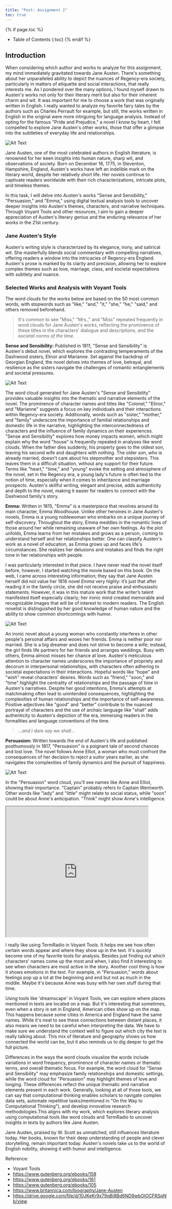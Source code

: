 ```yaml
---
title: "Post: Assignment 2"
toc: true
---
```


{% if page.toc %}
* Table of Contents
{:toc}
{% endif %}


## Introduction

When considering which author and works to analyze for this assignment, my mind immediately gravitated towards Jane Austen. There's something about her unparalleled ability to depict the nuances of Regency-era society, particularly in matters of etiquette and social interactions, that really interests me. As I pondered over the many options, I found myself drawn to Austen's works not only for their literary merit but also for their inherent charm and wit. It was important for me to choose a work that was originally written in English. I really wanted to analyze my favorite fairy tales by the authors such as Charles Perrault for example, but still, the works written in English in the original were more intriguing for language analysis. Instead of opting for the famous "Pride and Prejudice," a novel I know by heart, I felt compelled to explore Jane Austen's other works, those that offer a glimpse into the subtleties of everyday life and relationships.

![Alt Text](/assets/images/imageJane.jpg)

Jane Austen, one of the most celebrated authors in English literature, is renowned for her keen insights into human nature, sharp wit, and observations of society. Born on December 16, 1775, in Steventon, Hampshire, England, Austen's works have left an indelible mark on the literary world, despite her relatively short life. Her novels continue to captivate readers worldwide with their rich characterizations, intricate plots, and timeless themes.

In this task, I will delve into Austen's works "Sense and Sensibility," "Persuasion," and "Emma," using digital textual analysis tools to uncover deeper insights into Austen's themes, characters, and narrative techniques. Through Voyant Tools and other resources, I aim to gain a deeper appreciation of Austen's literary genius and the enduring relevance of her works in the 21st century.

### Jane Austen's Style

Austen's writing style is characterized by its elegance, irony, and satirical wit. She masterfully blends social commentary with compelling narratives, offering readers a window into the intricacies of Regency-era England. Austen's prose is marked by its clarity and precision, allowing her to explore complex themes such as love, marriage, class, and societal expectations with subtlety and nuance.

### Selected Works and Analysis with Voyant Tools

The word clouds for the works below are based on the 50 most common words, with stopwords such as "like," "and," "it," "she," "he," "said," and others removed beforehand.

> It's common to see "Miss," "Mrs.," and "Miss" repeated frequently in word clouds for Jane Austen's works, reflecting the prominence of these titles in the characters' dialogue and descriptions, and the *societal norms of the time.*


**Sense and Sensibility:** Published in 1811, "Sense and Sensibility" is Austen's debut novel, which explores the contrasting temperaments of the Dashwood sisters, Elinor and Marianne. Set against the backdrop of Georgian England, the novel delves into themes of love, betrayal, and resilience as the sisters navigate the challenges of romantic entanglements and societal pressures.

![Alt Text](/assets/images/imageSense.jpg)

The word cloud generated for Jane Austen's "Sense and Sensibility" provides valuable insights into the thematic and narrative elements of the novel. The prominence of character names and titles like "Colonel," "Elinor," and "Marianne" suggests a focus on key individuals and their interactions within Regency-era society. Additionally, words such as "sister," "mother," and "family" underscore the importance of familial relationships and domestic life in the narrative, highlighting the interconnectedness of characters and the influence of family dynamics on their experiences. "Sense and Sensibility" explores how money impacts women, which might explain why the word "house" is frequently repeated in analyses like word clouds. When the father dies suddenly, his property goes to the oldest son, leaving his second wife and daughters with nothing. The older son, who is already married, doesn't care about his stepmother and stepsisters. This leaves them in a difficult situation, without any support for their future. Terms like "heart," "time," and "young" evoke the setting and atmosphere of the novel, set in the Regency era, a young lady's future is often tied to the notion of time, especially when it comes to inheritance and marriage prospects. Austen's skillful writing, elegant and precise, adds authenticity and depth to the novel, making it easier for readers to connect with the Dashwood family's story.


**Emma:** Written in 1815, "Emma" is a masterpiece that revolves around its main character, Emma Woodhouse. Unlike other heroines in Jane Austen's novels, Emma is a young noblewoman who embarks on a unique journey of self-discovery. Throughout the story, Emma meddles in the romantic lives of those around her while remaining unaware of her own feelings. As the plot unfolds, Emma learns from her mistakes and grows as a person, coming to understand herself and her relationships better. One can classify Austen's work as a novel of education, as Emma grows up and faces life's circumstances. She realizes her delusions and mistakes and finds the right tone in her relationships with people.

I was particularly interested in that piece. I have never read the novel itself before, however, I started watching the movie based on this book. On the web, I came across interesting information; they say that Jane Austen herself did not value her 1816 novel *Emma* very highly: it’s just that after reading it in the family circle, she did not receive praise and enthusiastic statements. However, it was in this mature work that the writer’s talent manifested itself especially clearly; her ironic mind created memorable and recognizable images that will be of interest to modern readers. The English novelist is distinguished by her good knowledge of human nature and the ability to show common shortcomings with humor.


![Alt Text](/assets/images/imageEmma.jpg)

An ironic novel about a young woman who constantly interferes in other people's personal affairs and wooes her friends. Emma is neither poor nor married. She is a big dreamer and does not strive to become a wife; instead, the girl finds life partners for her friends and arranges weddings. Busy with others, Emma almost misses her chance at love.
Austen's meticulous attention to character names underscores the importance of propriety and decorum in interpersonal relationships, with characters often adhering to societal expectations in their interactions. Hopeful words like "hope" and "wish" reveal characters' desires.  Words such as "friend," "soon," and "time" highlight the centrality of relationships and the passage of time in Austen's narratives. Despite her good intentions, Emma's attempts at matchmaking often lead to unintended consequences, highlighting the complexities of human relationships and the importance of self-awareness. Positive adjectives like "good" and "better" contribute to the nuanced portrayal of characters and the use of archaic language like "shall" adds authenticity to Austen's depiction of the era, immersing readers in the formalities and language conventions of the time. 

> *...and I dare say we shall...*

**Persuasion:** Written towards the end of Austen's life and published posthumously in 1817, "Persuasion" is a poignant tale of second chances and lost love. The novel follows Anne Elliot, a woman who must confront the consequences of her decision to reject a suitor years earlier, as she navigates the complexities of family dynamics and the pursuit of happiness.


![Alt Text](/assets/images/imageAnne.jpg)

In the "Persuasion" word cloud, you'll see names like Anne and Elliot, showing their importance. "Captain" probably refers to Captain Wentworth. Other words like "lady" and "little" might relate to social status, while "soon" could be about Anne's anticipation. "Think" might show Anne's intelligence.

<iframe style='width: 444px; height: 408px;' src='https://voyant-tools.org/?corpus=d894e3e7a4c67ceaae36ddeeeca5f90d&mode=document&view=TermsRadio'></iframe>

I really like using TermRadio in Voyant Tools. It helps me see how often certain words appear and where they show up in the text. It's quickly become one of my favorite tools for analysis. Besides just finding out which characters' names come up the most and when, I also find it interesting to see when characters are most active in the story. Another cool thing is how it shows emotions in the text. For example, in "Persuasion," words about feelings pop up a lot at the beginning and end but not as much in the middle. Maybe it's because Anne was busy with her own stuff during that time.

Using tools like 'dreamscape' in Voyant Tools, we can explore where places mentioned in texts are located on a map. But it's interesting that sometimes, even when a story is set in England, American cities show up on the map. This happens because some cities in America and England have the same names. While it's neat to see these connections between distant places, it also means we need to be careful when interpreting the data. We have to make sure we understand the context well to figure out which city the text is really talking about. This mix of literature and geography shows us how connected the world can be, but it also reminds us to dig deeper to get the full picture.

Differences in the ways the word clouds visualize the words include variations in word frequency, prominence of character names or thematic terms, and overall thematic focus. For example, the word cloud for "Sense and Sensibility" may emphasize family relationships and domestic settings, while the word cloud for "Persuasion" may highlight themes of love and longing. These differences reflect the unique thematic and narrative elements present in each work. Generally, looking at all of those tools, we can say that computational thinking enables scholars to navigate complex data sets, automate repetitive tasks(mentioned in "On the Way to Computational
Thinking"), and develop innovative research methodologies.This aligns with my work, which explores literary analysis using computational tools like word clouds and TermRadio to uncover insights in texts by authors like Jane Austen.


Jane Austen, praised by W. Scott as unmatched, still influences literature today. Her books, known for their deep understanding of people and clever storytelling, remain important today. Austen's novels take us to the world of English nobility, showing it with humor and intelligence. 


Reference: 
* Voyant Tools
* https://www.gutenberg.org/ebooks/158
* https://www.gutenberg.org/ebooks/161
* https://www.gutenberg.org/ebooks/105
* https://www.britannica.com/biography/Jane-Austen
* https://drive.google.com/file/d/10JKeKr9x79qBj8Bd6ND9wbOlOCFRSqNb/view



